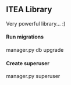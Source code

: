 ## ITEA Library 
Very powerful library... :)

#### Run migrations
manager.py db upgrade

#### Create superuser
manager.py superuser